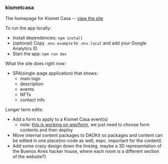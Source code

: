 ### kismetcasa

The homepage for Kismet Casa -- [view the site](https://kismetcasa.xyz)

To run the app locally:
- Install dependencies: `npm install`
- (optional) Copy `.env.example` to `.env.local` and add your Google Analytics ID
- Start the app: `npm run dev`

What the site does right now:
- SPA(single-page application) that shows:
  - main logo
  - description
  - events
  - NFTs
  - contact info

Longer term edits:
- Add a form to apply to a Kismet Casa event(s)
  - note: [this is working on wip/form](https://github.com/dylsteck/kismetcasa/tree/wip/form), we just need to choose form contents and then deploy
- Move internal content packages to DAOKit so packages and content can be edited in one place(no-code as well, espc. important for the content)
- Add some crazy design down the line(eg. maybe a 3D representation of the Buenos Aires hacker house, where each room is a different section of the website?)
